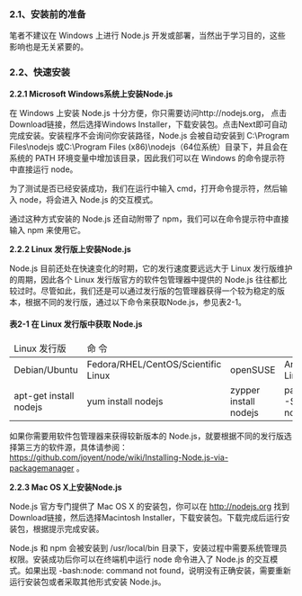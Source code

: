 <h3>2.1、安装前的准备</h3>

笔者不建议在 Windows 上进行 Node.js 开发或部署，当然出于学习目的，这些影响也是无关紧要的。


<h3>2.2、快速安装</h3>

<b>2.2.1 Microsoft Windows系统上安装Node.js</b>

在 Windows 上安装 Node.js 十分方便，你只需要访问http://nodejs.org， 点击Download链接，然后选择Windows Installer，下载安装包。点击Next即可自动完成安装。安装程序不会询问你安装路径，Node.js 会被自动安装到 C:\Program Files\nodejs 或C:\Program Files (x86)\nodejs（64位系统）目录下，并且会在系统的 PATH 环境变量中增加该目录，因此我们可以在 Windows 的命令提示符中直接运行 node。

为了测试是否已经安装成功，我们在运行中输入 cmd，打开命令提示符，然后输入 node，将会进入 Node.js 的交互模式。

通过这种方式安装的 Node.js 还自动附带了 npm，我们可以在命令提示符中直接输入 npm 来使用它。

<b>2.2.2 Linux 发行版上安装Node.js</b>

Node.js 目前还处在快速变化的时期，它的发行速度要远远大于 Linux 发行版维护的周期，因此各个 Linux 发行版官方的软件包管理器中提供的 Node.js 往往都比较过时。尽管如此，我们还是可以通过发行版的包管理器获得一个较为稳定的版本，根据不同的发行版，通过以下命令来获取Node.js，参见表2-1。

<h4>表2-1 在 Linux 发行版中获取 Node.js</h4>

<table>
    <thead>
    <tr>
        <td>Linux 发行版</td>
        <td>命 令</td>
    </tr>
    </thead>
    <tbody>
    <tr>
    	<td>Debian/Ubuntu</td>
    	<td>Fedora/RHEL/CentOS/Scientific Linux</td>
    	<td>openSUSE</td>
    	<td>Arch Linux</td>
	</tr>
	<tr>
    	<td>apt-get install nodejs</td>
    	<td>yum install nodejs</td>
    	<td>zypper install nodejs</td>
    	<td>pacman -S nodejs</td>
	</tr>
	</tbody>
</table>

如果你需要用软件包管理器来获得较新版本的 Node.js，就要根据不同的发行版选择第三方的软件源，具体请参阅：https://github.com/joyent/node/wiki/Installing-Node.js-via-packagemanager 。

<b>2.2.3 Mac OS X上安装Node.js</b>

Node.js 官方专门提供了 Mac OS X 的安装包，你可以在 http://nodejs.org 找到Download链接，然后选择Macintosh Installer，下载安装包。下载完成后运行安装包，根据提示完成安装。

Node.js 和 npm 会被安装到 /usr/local/bin 目录下，安装过程中需要系统管理员权限。安装成功后你可以在终端机中运行 node 命令进入了 Node.js 的交互模式。如果出现 -bash:node: command not found，说明没有正确安装，需要重新运行安装包或者采取其他形式安装 Node.js。



